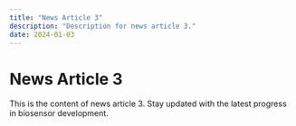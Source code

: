 ```yaml
---
title: "News Article 3"
description: "Description for news article 3."
date: 2024-01-03
---
```


# News Article 3

This is the content of news article 3. Stay updated with the latest progress in biosensor development.
